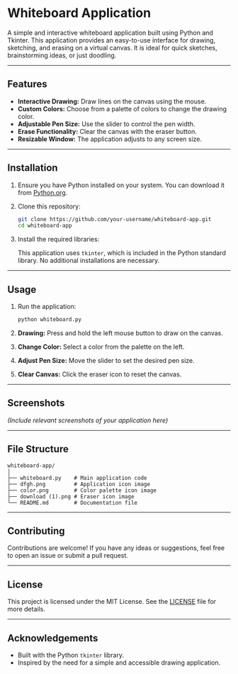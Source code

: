 # Whiteboard Application

A simple and interactive whiteboard application built using Python and Tkinter. This application provides an easy-to-use interface for drawing, sketching, and erasing on a virtual canvas. It is ideal for quick sketches, brainstorming ideas, or just doodling.

---

## Features

- **Interactive Drawing:** Draw lines on the canvas using the mouse.
- **Custom Colors:** Choose from a palette of colors to change the drawing color.
- **Adjustable Pen Size:** Use the slider to control the pen width.
- **Erase Functionality:** Clear the canvas with the eraser button.
- **Resizable Window:** The application adjusts to any screen size.

---

## Installation

1. Ensure you have Python installed on your system. You can download it from [Python.org](https://www.python.org/).

2. Clone this repository:

   ```bash
   git clone https://github.com/your-username/whiteboard-app.git
   cd whiteboard-app
   ```

3. Install the required libraries:

   This application uses `tkinter`, which is included in the Python standard library. No additional installations are necessary.

---

## Usage

1. Run the application:

   ```bash
   python whiteboard.py
   ```

2. **Drawing:** Press and hold the left mouse button to draw on the canvas.
3. **Change Color:** Select a color from the palette on the left.
4. **Adjust Pen Size:** Move the slider to set the desired pen size.
5. **Clear Canvas:** Click the eraser icon to reset the canvas.

---

## Screenshots

*(Include relevant screenshots of your application here)*

---

## File Structure

```
whiteboard-app/
│
├── whiteboard.py    # Main application code
├── dfgh.png         # Application icon image
├── color.png        # Color palette icon image
├── download (1).png # Eraser icon image
└── README.md        # Documentation file
```

---

## Contributing

Contributions are welcome! If you have any ideas or suggestions, feel free to open an issue or submit a pull request.

---

## License

This project is licensed under the MIT License. See the [LICENSE](LICENSE) file for more details.

---

## Acknowledgements

- Built with the Python `tkinter` library.
- Inspired by the need for a simple and accessible drawing application.

